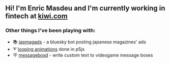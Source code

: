 ## Hi! I'm Enric Masdeu and I'm currently working in fintech at [kiwi.com](https://www.kiwi.com)

### Other things I've been playing with:
- 📚 [japmagads](https://bsky.app/profile/japmagads.bsky.social) - a bluesky bot posting japanese magazines' ads
- ➰ [looping animations](https://henryhey.github.io/loop5js) done in p5js
- 🪧 [messageboxd](https://messageboxd.com) - write custom text to videogame message boxes
<!--
**HenryHey/HenryHey** is a ✨ _special_ ✨ repository because its `README.md` (this file) appears on your GitHub profile.

Here are some ideas to get you started:

- 🔭 I’m currently working on ...
- 🌱 I’m currently learning ...
- 👯 I’m looking to collaborate on ...
- 🤔 I’m looking for help with ...
- 💬 Ask me about ...
- 📫 How to reach me: ...
- 😄 Pronouns: ...
- ⚡ Fun fact: ...
-->
